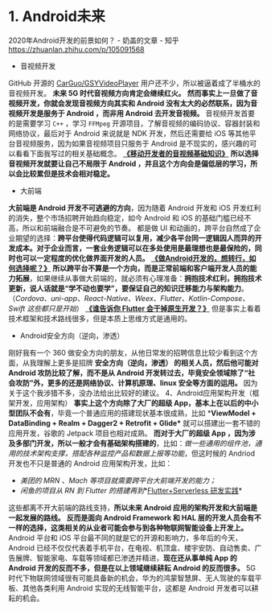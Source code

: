 # 1. Android未来


2020年Android开发的前景如何？ - 奶盖的文章 - 知乎
https://zhuanlan.zhihu.com/p/105091568

- 音视频开发

 GitHub 开源的 [CarGuo/GSYVideoPlayer](https://link.zhihu.com/?target=https%3A//github.com/CarGuo/GSYVideoPlayer) 用户还不少，所以被逼着成了半桶水的音视频开发。
**未来 5G 时代音视频方向肯定会继续红火。**
**然而事实上一旦做了音视频开发，你就会发现音视频方向其实和 Android 没有太大的必然联系，因为音视频开发是服务于 Android ，而非用 Android 去开发音视频。**
音视频开发首要的是需要学习 `C++` ，学习 `FFMpeg` 开源项目，了解音视频的编码协议、容器封装和网络协议，最后对于 Android 来说就是 NDK 开发，然后还需要给 iOS 等其他平台音视频服务，因为如果音视频项目只服务于 Android 是不现实的，感兴趣的可以看看下面我写过的相关基础概念。
**[《移动开发者的音视频基础知识》](https://link.zhihu.com/?target=https%3A//mp.weixin.qq.com/s/HjSdmAsHuvixCH_EWdvk3Q)**
**所以选择音视频开发就要让自己不局限于 Android ，并且这个方向会是偏低层的学习，所以会比较累但是技术会相对稳定。**

- 大前端

**大前端是 Android 开发不可逃避的方向**，因为随着 Android 开发和 iOS 开发红利的消失，整个市场招聘开始趋向稳定，如今 Android 和 iOS 的基础门槛已经不高，所以和前端融合是不可避免的节奏。
都是做 UI 和动画的，跨平台自然成了企业期望的选择：**跨平台使得代码逻辑可以复用，减少各平台同一逻辑因人而异的开发成本。对于企业而言，一套业务逻辑可以在多处使用是最理想也是最保险的，同时也可以一定程度的优化做界面开发的人员。**
**[《做Android开发的，想转行，如何选择呢？》](https://link.zhihu.com/?target=https%3A//mp.weixin.qq.com/s/fV0WTujkpNM1tFUCwsM_vw)**
**所以跨平台不算是一个方向，而是正常前端和客户端开发人员的能力拓展**，如果继续从事做大前端的，就必须有心理准备：**拥抱技术红利，拥抱技术更新，说人话就是“学不动也要学”，要保证自己的知识迁移能力与架构能力**。（*Cordova、uni-app、React-Native、Weex、Flutter、Kotlin-Compose、Swift 这些都只是开始*）
**[《谁告诉你 Flutter 会干掉原生开发？》](https://link.zhihu.com/?target=https%3A//mp.weixin.qq.com/s/1bp2gtoYRIIvxgGP2UCHig)**
但是事实上看着技术框架和技术路线很多，但是本质上思维方式是通用的。

- Android安全方向（逆向，渗透）

刚好我有一个 360 做安全方向的朋友，从他日常发的招聘信息比较少看到这个方面，从我理解上更多是招牌 **安全方向（逆向，渗透） 的相关人员，然后他可能对 Android 攻防比较了解，而不是从 Android 开发转过去，毕竟安全领域除了“社会攻防”外，更多的还是网络协议、计算机原理、linux 安全等方面的运用。**
因为关于这个我涉猎不多，没办法给出比较好的建议。
4、Android应用架构开发（框架开发，应用架构）
**事实上这个方向除了大厂的超级 App，基本上在以后的中小型团队不会有**，毕竟一个普通应用的搭建现状基本很成熟，比如 ***ViewModel + DataBinding + Realm + Dagger2 + Retrofit + Glide\*** 就可以搭建出一套不错的应用开发，谷歌的 Jetpack 项目也相对成熟。
**而对于大厂的超级 App ，因为涉及多部门开发，所以一般才会有基础架构搭建的**，比如：*做一些通用的组件池，通用的技术架构支撑，搭配各种监控产品和数据上报等功能*，但这时候的 Andriod 开发也不只是普通的 Android 应用架构开发，比如：

- *美团的 MRN 、Mach 等项目就需要跨平台大前端开发的能力；*
- *闲鱼的项目从 RN 到 Flutter 的搭建再到**[Flutter+Serverless 研发实践](https://link.zhihu.com/?target=https%3A//www.jianshu.com/p/d7694913102e)*

这些都离不开大前端的路线支持，**所以未来 Android 应用的架构开发和大前端是一起发展的路线。**
**反而是面向 Android Framework 和 HAL 层的开发人员会有不一样的选择，这类相关的从业者可能会参与到各种物联网智能设备上开发上。**
Android 平台和 iOS 平台最不同的就是它的开源和影响力，多年后的今天，Android 已经不仅仅代表着手机平台，在电视、机顶盒、楼宇安防、自动售卖、广告展牌、智能家电、车载等领域都已渗透并精进，**现在还从事单纯 App 的 Android 开发的反而不多，但是在以上领域继续耕耘 Android 的反而很多。**
5G 时代下物联网领域很有可能具备新的机会，华为的鸿蒙智慧屏、无人驾驶的车载平板、其他各类利用 Android 实现的无线智能平台，这都是 Android 开发者可以耕耘的机会。





